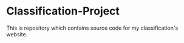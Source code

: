 # Classification-Project
This is repository which contains source code for my classification's website.
